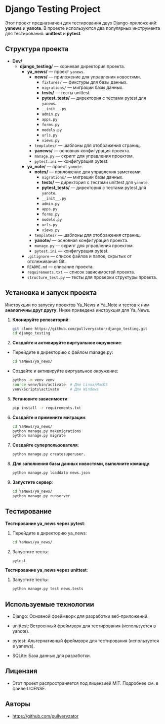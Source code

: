 # Django Testing Project

Этот проект предназначен для тестирования двух Django-приложений: **yanews** и **yanote**. В проекте используются два популярных инструмента для тестирования: **unittest** и **pytest**.

## Структура проекта

- **Dev/**
  - **django_testing/** — корневая директория проекта.
    - **ya_news/** — проект `yanews`.
      - **news/** — приложение для управления новостями.
        - `fixtures/` — фикстуры для базы данных.
        - `migrations/` — миграции базы данных.
        - **tests/** — тесты unittest.
        - **pytest_tests/** — директория с тестами pytest для `yanews`.
        - `__init__.py`
        - `admin.py`
        - `apps.py`
        - `forms.py`
        - `models.py`
        - `urls.py`
        - `views.py`
      - `templates/` — шаблоны для отображения страниц.
      - **yanews/** — основная конфигурация проекта.
      - `manage.py` — скрипт для управления проектом.
      - `pytest.ini` — конфигурация pytest.
    - **ya_note/** — проект `yanote`.
      - **notes/** — приложение для управления заметками.
        - `migrations/` — миграции базы данных.
        - **tests/** — директория с тестами unittest для `yanote`.
        - **pytest_tests/** — директория с тестами pytest для `yanote`.
        - `__init__.py`
        - `admin.py`
        - `apps.py`
        - `forms.py`
        - `models.py`
        - `urls.py`
        - `views.py`
      - `templates/` — шаблоны для отображения страниц.
      - **yanote/** — основная конфигурация проекта.
      - `manage.py` — скрипт для управления проектом.
      - `pytest.ini` — конфигурация pytest.
    - `.gitignore` — список файлов и папок, скрытых от отслеживания Git.
    - `README.md` — описание проекта.
    - `requirements.txt` — список зависимостей проекта.
    - `structure_test.py` — тесты для проверки структуры проекта.

## Установка и запуск проекта
Инструкции по запуску проектов Ya_News и Ya_Note и тестов к ним **аналогичны друг другу**. Ниже приведена инструкция для Ya_News.
1. **Клонируйте репозиторий**:
   ```bash
   git clone https://github.com/pullveryzator/django_testing.git
   cd django_testing
3. **Создайте и активируйте виртуальное окружение**:
- Перейдите в директорию с файлом manage.py:
   ```bash
   cd YaNews/ya_news/
- Создайте и активируйте виртуальное окружение:
   ```bash
   python -m venv venv
   source venv/bin/activate  # Для Linux/MacOS
   venv\Scripts\activate     # Для Windows
5. **Установите зависимости**:
   ```bash
   pip install -r requirements.txt
6. **Создайте и примените миграции**:
   ```bash
   cd YaNews/ya_news/
   python manage.py makemigrations
   python manage.py migrate
7. **Cоздайте суперпользователя**:
   ```bash
   python manage.py createsuperuser.
8. **Для заполнения базы данных новостями, выполните команду**:
   ```bash
   python manage.py loaddata news.json
9. **Запустите сервер**:
   ```bash
   cd YaNews/ya_news/
   python manage.py runserver
## Тестирование

**Тестирование ya_news через pytest**:
1. Перейдите в директорию ya_news:
   ```bash
   cd YaNews/ya_news/
2. Запустите тесты:
   ```bash
   pytest
**Тестирование ya_news через unittest**:
1. Запустите тесты:
   ```bash
   python manage.py test news.tests

## Используемые технологии
- Django: Основной фреймворк для разработки веб-приложений.

- unittest: Встроенный фреймворк для тестирования (используется в yanote).

- pytest: Альтернативный фреймворк для тестирования (используется в yanews).

- SQLite: База данных для разработки.

## Лицензия
- Этот проект распространяется под лицензией MIT. Подробнее см. в файле LICENSE.

## Авторы
- https://github.com/pullveryzator
